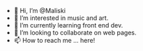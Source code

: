- 👋 Hi, I’m @Maliski
- 👀 I’m interested in music and art.
- 🌱 I’m currently learning front end dev.
- 💞️ I’m looking to collaborate on web pages.
- 📫 How to reach me ... here!

<!---
Maliski/Maliski is a ✨ special ✨ repository because its `README.md` (this file) appears on your GitHub profile.
You can click the Preview link to take a look at your changes.
--->
